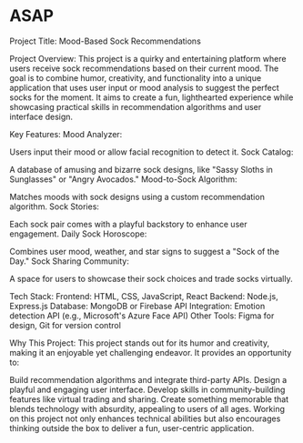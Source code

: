 # ASAP
Project Title:
Mood-Based Sock Recommendations

Project Overview:
This project is a quirky and entertaining platform where users receive sock recommendations based on their current mood. The goal is to combine humor, creativity, and functionality into a unique application that uses user input or mood analysis to suggest the perfect socks for the moment. It aims to create a fun, lighthearted experience while showcasing practical skills in recommendation algorithms and user interface design.

Key Features:
Mood Analyzer:

Users input their mood or allow facial recognition to detect it.
Sock Catalog:

A database of amusing and bizarre sock designs, like "Sassy Sloths in Sunglasses" or "Angry Avocados."
Mood-to-Sock Algorithm:

Matches moods with sock designs using a custom recommendation algorithm.
Sock Stories:

Each sock pair comes with a playful backstory to enhance user engagement.
Daily Sock Horoscope:

Combines user mood, weather, and star signs to suggest a "Sock of the Day."
Sock Sharing Community:

A space for users to showcase their sock choices and trade socks virtually.

Tech Stack:
Frontend: HTML, CSS, JavaScript, React
Backend: Node.js, Express.js
Database: MongoDB or Firebase
API Integration: Emotion detection API (e.g., Microsoft's Azure Face API)
Other Tools: Figma for design, Git for version control

Why This Project:
This project stands out for its humor and creativity, making it an enjoyable yet challenging endeavor. It provides an opportunity to:

Build recommendation algorithms and integrate third-party APIs.
Design a playful and engaging user interface.
Develop skills in community-building features like virtual trading and sharing.
Create something memorable that blends technology with absurdity, appealing to users of all ages.
Working on this project not only enhances technical abilities but also encourages thinking outside the box to deliver a fun, user-centric application.







